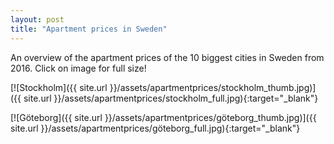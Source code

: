```yaml
---
layout: post
title: "Apartment prices in Sweden"
---
```


An overview of the apartment prices of the 10 biggest cities in Sweden from 2016. Click on image for full size!


[![Stockholm]({{ site.url }}/assets/apartmentprices/stockholm_thumb.jpg)]({{ site.url }}/assets/apartmentprices/stockholm_full.jpg){:target="_blank"}

[![Göteborg]({{ site.url }}/assets/apartmentprices/göteborg_thumb.jpg)]({{ site.url }}/assets/apartmentprices/göteborg_full.jpg){:target="_blank"}
